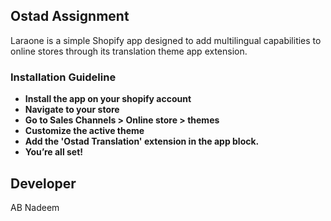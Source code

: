 ## Ostad Assignment

Laraone is a simple Shopify app designed to add multilingual capabilities to online stores through its translation theme app extension.

### Installation Guideline

-   **Install the app on your shopify account**
-   **Navigate to your store**
-   **Go to Sales Channels > Online store > themes**
-   **Customize the active theme**
-   **Add the 'Ostad Translation' extension in the app block.**
-   **You’re all set!**

## Developer

AB Nadeem
